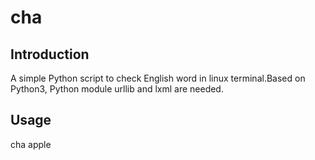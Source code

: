 # cha
## Introduction
A simple Python script to check English word in linux terminal.Based on Python3, Python module urllib and lxml are needed.
## Usage
cha apple
